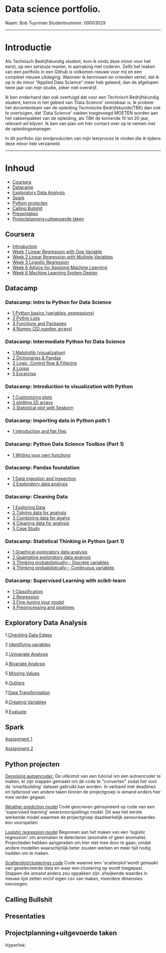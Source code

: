 # Data science portfolio. 
Naam: Bob Tuynman Studentnummer: 09003029
- - - -

# Introductie
Als Technisch Bedrijfskundig student, kom ik sinds deze minor voor het eerst, op een serieuze manier, in aanraking met coderen. Zelfs het maken van een portfolio in een Github is volkomen nieuwe voor mij en een compleet nieuwe uitdaging. Wanneer ik kennissen en vrienden vertel, dat ik op in de minor "Applied Data Science" meer heb geleerd, dan de afgelopen twee jaar van mijn studie, zeker niet overdrijf. 


Ik ben onderhand dan ook overtuigd dat voor een Technisch Bedrijfskundig student, kennis in het gebied van 'Data Science' onmisbaar is. Ik probeer het docententeam van de opleiding Technische Bedrijfskunde(TBK) dan ook te overtuigen, dat 'Data Science' vakken toegevoegd MOETEN worden aan het vakkenpakket van de opleiding, als TBK de komende 10 tot 20 jaar, relevant wil blijven. Ik ben van plan om hier contact over op te nemen met de opleidingsmanager.


In dit portfolio zijn eindproducten van mijn leerproces te vinden die ik tijdens deze minor heb verzameld.
- - - -

# Inhoud 
* [Coursera](#Coursera)
* [Datacamp](#Datacamp)
* [Exploratory Data Analysis](#Exploratory_Data_Analysis)
* [Spark](#Spark)
* [Python projecten](#Python_projecten) 
* [Calling Bullshit](#Calling_Bullshit)  
* [Presentaties](#Presentaties)
* [Projectplanning+uitgevoerde taken](#Projectplanning+uitgevoerde_taken)
 
## Coursera <a name="Coursera"></a>
* [Introduction](https://github.com/BTuyn/portfolio/blob/master/Coursera/Introduction.PNG)  
* [Week 1 Linear Regression with One Variable](https://github.com/BTuyn/portfolio/blob/master/Coursera/Week%201%20Linear%20Regression%20with%20One%20Variable.PNG)  
* [Week 2 Linear Regression with Multiple Variables](https://github.com/BTuyn/portfolio/blob/master/Coursera/Week%202%20Linear%20Regresson%20with%20Multiple%20Variables.PNG)  
* [Week 3 Logistic Regression](https://github.com/BTuyn/portfolio/blob/master/Coursera/Week%203%20Logistc%20Regression.PNG)
* [Week 6 Advice for Applying Machine Learning](https://github.com/BTuyn/portfolio/blob/master/Coursera/Week%206%20Advice%20for%20Applying%20Machine%20Learning.PNG)
* [Week 6 Machine Learning System Design](https://github.com/BTuyn/portfolio/blob/master/Coursera/Week%206%20Machine%20Learning%20System%20Design.PNG)

## Datacamp <a name="Datacamp"></a>
### Datacamp: Intro to Python for Data Science
* [1 Python basics (variables, expressions)](https://github.com/BTuyn/portfolio/blob/master/Datacamp/Intro%20to%20Python%20for%20Data%20Science%20Course.pdf)
* [2 Pythin Lists](https://github.com/BTuyn/portfolio/blob/master/Datacamp/Intro%20to%20Python%20for%20Data%20Science%20Course.pdf)
* [3 Functions and Packages](https://github.com/BTuyn/portfolio/blob/master/Datacamp/Intro%20to%20Python%20for%20Data%20Science%20Course.pdf)
* [4 Numpy (2D number arrays)](https://github.com/BTuyn/portfolio/blob/master/Datacamp/Intro%20to%20Python%20for%20Data%20Science%20Course.pdf)
### Datacamp: Intermediate Python for Data Science
* [1 Matplotlib (visualization)](https://github.com/BTuyn/portfolio/blob/master/Datacamp/Intermediate%20Python%20for%20Data%20Science%20Course.pdf)
* [2 Dictionaries & Pandas](https://github.com/BTuyn/portfolio/blob/master/Datacamp/Intermediate%20Python%20for%20Data%20Science%20Course.pdf)
* [3 Logic, Control flow & Filtering](https://github.com/BTuyn/portfolio/blob/master/Datacamp/Intermediate%20Python%20for%20Data%20Science%20Course.pdf)
* [4 Loops](https://github.com/BTuyn/portfolio/blob/master/Datacamp/Intermediate%20Python%20for%20Data%20Science%20Course.pdf)
* [5 Excercise](https://github.com/BTuyn/portfolio/blob/master/Datacamp/Intermediate%20Python%20for%20Data%20Science%20Course.pdf)
### Datacamp: Introduction to visualization with Python
* [1 Customizing plots](https://github.com/BTuyn/portfolio/blob/master/Datacamp/Customizing%20plots.PNG)
* [2 plotting 2D arrays](https://github.com/BTuyn/portfolio/blob/master/Datacamp/Plotting%202D%20arrays.PNG)
* [3 Statistical plot with Seaborn](https://github.com/BTuyn/portfolio/blob/master/Datacamp/Statistical%20plots%20with%20Seaborn.PNG)
### Datacamp: Importing data in Python path 1 
* [1 Introduction and flat files](https://github.com/BTuyn/portfolio/blob/master/Datacamp/Introduction%20and%20flat%20files.PNG)
### Datacamp: Python Data Science Toolbox (Part 1)
* [1 Writing your own functions](https://github.com/BTuyn/portfolio/blob/master/Datacamp/Writing%20your%20own%20functions.PNG)
### Datacamp: Pandas foundation
* [1 Data ingestion and inspection](https://github.com/BTuyn/portfolio/blob/master/Datacamp/Data%20ingestion%20%26%20inspection.PNG)
* [2 Exploratory data analysis](https://github.com/BTuyn/portfolio/blob/master/Datacamp/Exploratory%20data%20analysis.PNG)
### Datacamp: Cleaning Data
* [1 Exploring Data](https://github.com/BTuyn/portfolio/blob/master/Datacamp/Cleaning%20Data%20in%20Python%20Course.pdf)
* [2 Tidying data for analysis](https://github.com/BTuyn/portfolio/blob/master/Datacamp/Cleaning%20Data%20in%20Python%20Course.pdf)
* [3 Combining data for analys](https://github.com/BTuyn/portfolio/blob/master/Datacamp/Cleaning%20Data%20in%20Python%20Course.pdf)
* [4 Cleaning data for analysis](https://github.com/BTuyn/portfolio/blob/master/Datacamp/Cleaning%20Data%20in%20Python%20Course.pdf)
* [5 Case Study](https://github.com/BTuyn/portfolio/blob/master/Datacamp/Cleaning%20Data%20in%20Python%20Course.pdf)
### Datacamp: Statistical Thinking in Python (part 1)
* [1 Graphical exploratory data analysis](https://github.com/BTuyn/portfolio/blob/master/Datacamp/Statistical%20Thinking%20in%20Python%20(Part%201).pdf)
* [2 Quantative exploratory data analysis](https://github.com/BTuyn/portfolio/blob/master/Datacamp/Statistical%20Thinking%20in%20Python%20(Part%201).pdf)
* [3 Thinking probabilistically-- Discrete variables](https://github.com/BTuyn/portfolio/blob/master/Datacamp/Statistical%20Thinking%20in%20Python%20(Part%201).pdf)
* [4 Thinking probabilistcally-- Continuous variables](https://github.com/BTuyn/portfolio/blob/master/Datacamp/Statistical%20Thinking%20in%20Python%20(Part%201).pdf)
### Datacamp: Supervised Learning with scikit-learn
* [1 Classification](https://github.com/BTuyn/portfolio/blob/master/Datacamp/Supervised%20Learning%20with%20scikit-learn%20Course.pdf)
* [2 Regression](https://github.com/BTuyn/portfolio/blob/master/Datacamp/Supervised%20Learning%20with%20scikit-learn%20Course.pdf)
* [3 Fine-tuning your model](https://github.com/BTuyn/portfolio/blob/master/Datacamp/Supervised%20Learning%20with%20scikit-learn%20Course.pdf)
* [4 Preprocessing and pipelines](https://github.com/BTuyn/portfolio/blob/master/Datacamp/Supervised%20Learning%20with%20scikit-learn%20Course.pdf)


## Exploratory Data Analysis <a name="Exploratory_Data_Analysis"></a>
1.[Checking Data Edges](https://github.com/BTuyn/portfolio/blob/master/ExploratoryDataAnalysis/1%2BChecking%2BData%2BEdges.md)

2.[Identifying variables](https://github.com/BTuyn/portfolio/blob/master/ExploratoryDataAnalysis/2%2BIdentifying%2Bvariables.md)

3.[Univariate Analysis](https://github.com/BTuyn/portfolio/blob/master/ExploratoryDataAnalysis/3%20Univariate%20Analysis.md)

4.[Bivariate Analysis](https://github.com/BTuyn/portfolio/tree/master/ExploratoryDataAnalysis/4%2BBivariate%2BAnalysis)

5.[Missing Values](https://github.com/BTuyn/portfolio/blob/master/ExploratoryDataAnalysis/5%2BMissing%2BValues.md)

6.[Outliers](https://github.com/BTuyn/portfolio/blob/master/ExploratoryDataAnalysis/6%20Outliers.md)

7.[Data Transformation](https://github.com/BTuyn/portfolio/tree/master/ExploratoryDataAnalysis/7%2BData%2BTransformation)

8.[Creating Variables](https://github.com/BTuyn/portfolio/blob/master/ExploratoryDataAnalysis/8%2BCreating%2BVariables.md)

9.[Evaluate](https://github.com/BTuyn/portfolio/blob/master/ExploratoryDataAnalysis/9%2BEvaluate.md)

## Spark <a name="Spark"></a>
[Assignment 1](https://github.com/BTuyn/portfolio/blob/master/Spark/assignment1.md)

[Assignment 2](https://github.com/BTuyn/portfolio/blob/master/Spark/assignment2.md)

## Python projecten  <a name="Python_projecten"></a>
[Denoising autoencoder:](https://github.com/BTuyn/portfolio/blob/master/Geschreven%20Python%20code/Denoising%20autoencoder.py) De uitkomst van een tutorial om een autoencoder te maken, er zijn stappen gemaakt om de code te "converten" zodat het voor de 'smartbuilding' dataset gebruikt kan worden. In verband met deadlines en tijdsnood van andere taken binnen de projectgroep is iemand anders hier mee verder gegaan.

[Weather prediction model](https://github.com/BTuyn/portfolio/blob/master/Geschreven%20Python%20code/Laatste%20versie%20weather%20prediction.ipynb) Code gescreven geinspireerd op code van een 'supervised learning' weersvoorspellings model. Dit was het eerste werkende model waarmee de projectgroep daadwerkelijk sensorwaardes kon voorspellen.

[Logistic regression model](https://github.com/BTuyn/portfolio/blob/master/Geschreven%20Python%20code/logistic_sgd.py) Begonnen aan het maken van een 'logistic regression' om anomalien te detecteren (anomalie of geen anomalie). Projectleden hebben aangeraden om hier niet mee door te gaan, omdat andere modellen waarschijnlijk beter zouden werken en meer tijd nodig hadden om te maken.

[Scatterplot/clusterings code](https://github.com/BTuyn/portfolio/blob/master/Geschreven%20Python%20code/scatter%20plot%20anomalies.py) Code waarme een 'scatterplot'wordt gemaakt van geselecteerde data en waar een clustering op wordt toegepast. Stappen die iemand anders zou oppakken zijn: afwijkende waardes in nieuwe lijst zetten en/of eigen csv van maken, meerdere dimensies toevoegen.



## Calling Bullshit  <a name="Calling_Bullshit"></a>


## Presentaties  <a name="Presentaties"></a>


## Projectplanning+uitgevoerde taken <a name="Projectplanning+uitgevoerde_taken"></a>

Hyperlink: []()
